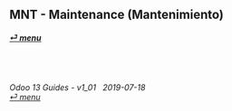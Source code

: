 ## MNT - Maintenance (Mantenimiento)
#### [_&#x23CE; menu_](https://github.com/oldyguy/odoo-guides/blob/master/README.md)<br><br>

	
###### <br><br>Odoo 13 Guides - v1_01 &nbsp; 2019-07-18<br>[_&#x23CE; menu_](https://github.com/oldyguy/odoo-guides/blob/master/README.md)<br><br>
